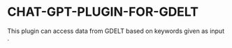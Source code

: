 # CHAT-GPT-PLUGIN-FOR-GDELT
This plugin can access data from GDELT based on keywords  given as input .
